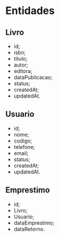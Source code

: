 # Entidades

## Livro
* id;
* isbn;
* titulo;
* autor;
* editora;
* dataPublicacao;
* status;
* createdAt;
* updatedAt.


## Usuario
* id;
* nome;
* codigo;
* telefone;
* email;
* status;
* createdAt;
* updatedAt.

## Emprestimo
* id;
* Livro;
* Usuario;
* dataEmprestimo;
* dataRetorno.

